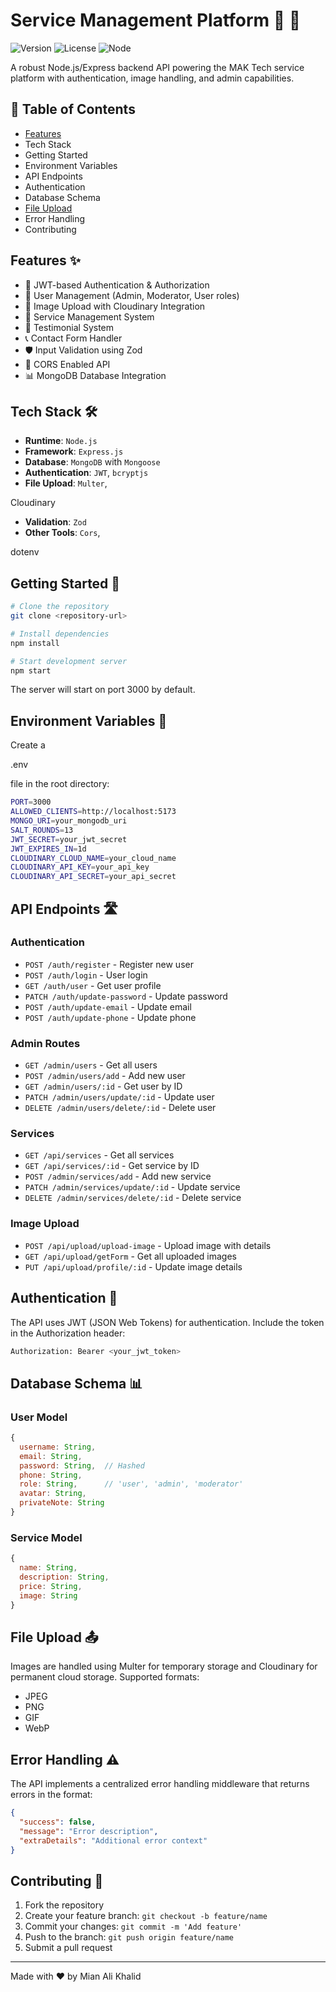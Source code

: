
# Service Management Platform 🚀 🚀

![Version](https://img.shields.io/badge/version-1.0.0-blue.svg)
![License](https://img.shields.io/badge/license-MIT-green.svg)
![Node](https://img.shields.io/badge/node-%3E%3D16.0.0-brightgreen.svg)


A robust Node.js/Express backend API powering the MAK Tech service platform with authentication, image handling, and admin capabilities.

## 📑 Table of Contents

- [Features](#features-)
- Tech Stack
- Getting Started
- Environment Variables
- API Endpoints
- Authentication
- Database Schema
- [File Upload](#file-upload-)
- Error Handling
- Contributing

## Features ✨

- 🔐 JWT-based Authentication & Authorization
- 👥 User Management (Admin, Moderator, User roles)
- 📸 Image Upload with Cloudinary Integration
- 💼 Service Management System
- 📝 Testimonial System
- 📞 Contact Form Handler
- 🛡️ Input Validation using Zod
- 🔄 CORS Enabled API
- 📊 MongoDB Database Integration

## Tech Stack 🛠️

- **Runtime**: `Node.js`
- **Framework**: `Express.js`
- **Database**: `MongoDB` with `Mongoose`
- **Authentication**: `JWT`, `bcryptjs`
- **File Upload**: `Multer`, 

Cloudinary


- **Validation**: `Zod`
- **Other Tools**: `Cors`, 

dotenv



## Getting Started 🚀

```sh
# Clone the repository
git clone <repository-url>

# Install dependencies
npm install

# Start development server
npm start
```

The server will start on port 3000 by default.

## Environment Variables 🔑

Create a 

.env

 file in the root directory:

```sh
PORT=3000
ALLOWED_CLIENTS=http://localhost:5173
MONGO_URI=your_mongodb_uri
SALT_ROUNDS=13
JWT_SECRET=your_jwt_secret
JWT_EXPIRES_IN=1d
CLOUDINARY_CLOUD_NAME=your_cloud_name
CLOUDINARY_API_KEY=your_api_key
CLOUDINARY_API_SECRET=your_api_secret
```

## API Endpoints 🛣️

### Authentication
- `POST /auth/register` - Register new user
- `POST /auth/login` - User login
- `GET /auth/user` - Get user profile
- `PATCH /auth/update-password` - Update password
- `POST /auth/update-email` - Update email
- `POST /auth/update-phone` - Update phone

### Admin Routes
- `GET /admin/users` - Get all users
- `POST /admin/users/add` - Add new user
- `GET /admin/users/:id` - Get user by ID
- `PATCH /admin/users/update/:id` - Update user
- `DELETE /admin/users/delete/:id` - Delete user

### Services
- `GET /api/services` - Get all services
- `GET /api/services/:id` - Get service by ID
- `POST /admin/services/add` - Add new service
- `PATCH /admin/services/update/:id` - Update service
- `DELETE /admin/services/delete/:id` - Delete service

### Image Upload
- `POST /api/upload/upload-image` - Upload image with details
- `GET /api/upload/getForm` - Get all uploaded images
- `PUT /api/upload/profile/:id` - Update image details

## Authentication 🔐

The API uses JWT (JSON Web Tokens) for authentication. Include the token in the Authorization header:

```sh
Authorization: Bearer <your_jwt_token>
```

## Database Schema 📊

### User Model
```javascript
{
  username: String,
  email: String,
  password: String,  // Hashed
  phone: String,
  role: String,      // 'user', 'admin', 'moderator'
  avatar: String,
  privateNote: String
}
```

### Service Model
```javascript
{
  name: String,
  description: String,
  price: String,
  image: String
}
```

## File Upload 📤

Images are handled using Multer for temporary storage and Cloudinary for permanent cloud storage. Supported formats:
- JPEG
- PNG
- GIF
- WebP

## Error Handling ⚠️

The API implements a centralized error handling middleware that returns errors in the format:

```json
{
  "success": false,
  "message": "Error description",
  "extraDetails": "Additional error context"
}
```

## Contributing 🤝

1. Fork the repository
2. Create your feature branch: `git checkout -b feature/name`
3. Commit your changes: `git commit -m 'Add feature'`
4. Push to the branch: `git push origin feature/name`
5. Submit a pull request

---

Made with ❤️ by Mian Ali Khalid